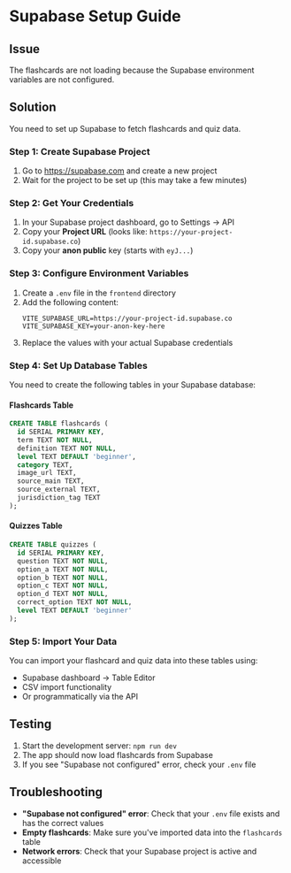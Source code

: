 # Supabase Setup Guide

## Issue
The flashcards are not loading because the Supabase environment variables are not configured.

## Solution
You need to set up Supabase to fetch flashcards and quiz data.

### Step 1: Create Supabase Project
1. Go to https://supabase.com and create a new project
2. Wait for the project to be set up (this may take a few minutes)

### Step 2: Get Your Credentials
1. In your Supabase project dashboard, go to Settings → API
2. Copy your **Project URL** (looks like: `https://your-project-id.supabase.co`)
3. Copy your **anon public** key (starts with `eyJ...`)

### Step 3: Configure Environment Variables
1. Create a `.env` file in the `frontend` directory
2. Add the following content:
   ```
   VITE_SUPABASE_URL=https://your-project-id.supabase.co
   VITE_SUPABASE_KEY=your-anon-key-here
   ```
3. Replace the values with your actual Supabase credentials

### Step 4: Set Up Database Tables
You need to create the following tables in your Supabase database:

#### Flashcards Table
```sql
CREATE TABLE flashcards (
  id SERIAL PRIMARY KEY,
  term TEXT NOT NULL,
  definition TEXT NOT NULL,
  level TEXT DEFAULT 'beginner',
  category TEXT,
  image_url TEXT,
  source_main TEXT,
  source_external TEXT,
  jurisdiction_tag TEXT
);
```

#### Quizzes Table
```sql
CREATE TABLE quizzes (
  id SERIAL PRIMARY KEY,
  question TEXT NOT NULL,
  option_a TEXT NOT NULL,
  option_b TEXT NOT NULL,
  option_c TEXT NOT NULL,
  option_d TEXT NOT NULL,
  correct_option TEXT NOT NULL,
  level TEXT DEFAULT 'beginner'
);
```

### Step 5: Import Your Data
You can import your flashcard and quiz data into these tables using:
- Supabase dashboard → Table Editor
- CSV import functionality
- Or programmatically via the API

## Testing
1. Start the development server: `npm run dev`
2. The app should now load flashcards from Supabase
3. If you see "Supabase not configured" error, check your `.env` file

## Troubleshooting
- **"Supabase not configured" error**: Check that your `.env` file exists and has the correct values
- **Empty flashcards**: Make sure you've imported data into the `flashcards` table
- **Network errors**: Check that your Supabase project is active and accessible

